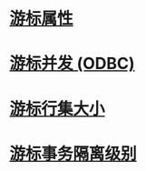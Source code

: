 # [游标属性](cursor-properties.md)
# [游标并发 (ODBC)](cursor-concurrency-odbc.md)
# [游标行集大小](cursor-rowset-size.md)
# [游标事务隔离级别](cursor-transaction-isolation-level.md)
